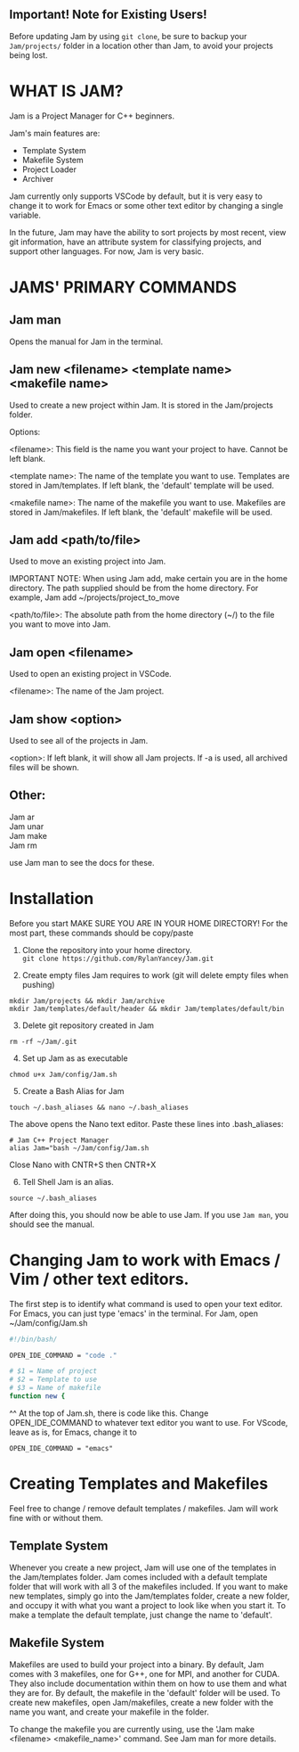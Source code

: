 
## Important! Note for Existing Users!

Before updating Jam by using `git clone`, be sure to backup your `Jam/projects/` folder in a location other than Jam, to avoid your projects being lost. 

# WHAT IS JAM?

Jam is a Project Manager for C++ beginners. 

Jam's main features are:

- Template System
- Makefile System
- Project Loader
- Archiver

Jam currently only supports VSCode by default, but it is very easy to change it to work for Emacs or some other text editor by changing a single variable.

In the future, Jam may have the ability to sort projects by most recent, view git information, have an attribute system for classifying projects, and support other languages. For now, Jam is very basic. 

# JAMS' PRIMARY COMMANDS

## Jam man

Opens the manual for Jam in the terminal.

## Jam new \<filename> \<template name> \<makefile name>

Used to create a new project within Jam. It is stored in the Jam/projects folder.

Options:

\<filename>: This field is the name you want your project to have. Cannot be left blank. 

\<template name>: The name of the template you want to use. Templates are stored in Jam/templates. If left blank, the 'default' template will be used. 

\<makefile name>: The name of the makefile you want to use. Makefiles are stored in Jam/makefiles. If left blank, the 'default' makefile will be used. 

## Jam add \<path/to/file>

Used to move an existing project into Jam. 

IMPORTANT NOTE: When using Jam add, make certain you are in the home directory. The path supplied should be from the home directory. For example, Jam add ~/projects/project_to_move

\<path/to/file>: The absolute path from the home directory (~/) to the file you want to move into Jam. 

## Jam open \<filename>

Used to open an existing project in VSCode. 

\<filename>: The name of the Jam project. 

## Jam show \<option>

Used to see all of the projects in Jam. 

\<option>: If left blank, it will show all Jam projects. If -a is used, all archived files will be shown. 

## Other:

Jam ar\
Jam unar\
Jam make\
Jam rm

use Jam man to see the docs for these. 

# Installation

Before you start MAKE SURE YOU ARE IN YOUR HOME DIRECTORY!
For the most part, these commands should be copy/paste

1) Clone the repository into your home directory. \
```git clone https://github.com/RylanYancey/Jam.git```

2) Create empty files Jam requires to work (git will delete empty files when pushing)
```
mkdir Jam/projects && mkdir Jam/archive
mkdir Jam/templates/default/header && mkdir Jam/templates/default/bin 
```
3) Delete git repository created in Jam
```
rm -rf ~/Jam/.git
```

4) Set up Jam as as executable
```
chmod u+x Jam/config/Jam.sh
```

5) Create a Bash Alias for Jam
```
touch ~/.bash_aliases && nano ~/.bash_aliases
```
The above opens the Nano text editor.
Paste these lines into .bash_aliases:
```
# Jam C++ Project Manager
alias Jam="bash ~/Jam/config/Jam.sh
```
Close Nano with CNTR+S then CNTR+X

6) Tell Shell Jam is an alias. 
```
source ~/.bash_aliases
```
After doing this, you should now be able to use Jam. If you use `Jam man`, you should see the manual. 

# Changing Jam to work with Emacs / Vim / other text editors. 

The first step is to identify what command is used to open your text editor. For Emacs, you can just type 'emacs' in the terminal. For Jam, open ~/Jam/config/Jam.sh 

```sh
#!/bin/bash/

OPEN_IDE_COMMAND = "code ."

# $1 = Name of project
# $2 = Template to use
# $3 = Name of makefile
function new {
```
^^ At the top of Jam.sh, there is code like this. Change OPEN_IDE_COMMAND to whatever text editor you want to use. For VScode, leave as is, for Emacs, change it to 
```
OPEN_IDE_COMMAND = "emacs"
```
# Creating Templates and Makefiles

Feel free to change / remove default templates / makefiles. Jam will work fine with or without them. 

## Template System

Whenever you create a new project, Jam will use one of the templates in the Jam/templates folder. Jam comes included with a default template folder that will work with all 3 of the makefiles included. If you want to make new templates, simply go into the Jam/templates folder, create a new folder, and occupy it with what you want a project to look like when you start it. To make a template the default template, just change the name to 'default'. 

## Makefile System

Makefiles are used to build your project into a binary. By default, Jam comes with 3 makefiles, one for G++, one for MPI, and another for CUDA. They also include documentation within them on how to use them and what they are for. By default, the makefile in the 'default' folder will be used. To create new makefiles, open Jam/makefiles, create a new folder with the name you want, and create your makefile in the folder. 

To change the makefile you are currently using, use the 'Jam make \<filename> \<makefile_name>' command. See Jam man for more details. 
